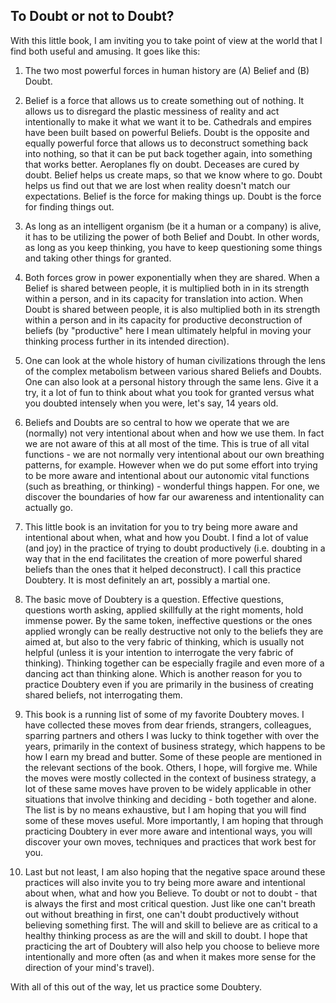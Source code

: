 ## To Doubt or not to Doubt?

With this little book, I am inviting you to take point of view at the world that I find both useful and amusing. It goes like this:

1. The two most powerful forces in human history are (A) Belief and (B) Doubt.

2. Belief is a force that allows us to create something out of nothing. It allows us to disregard the plastic messiness of reality and act intentionally to make it what we want it to be. Cathedrals and empires have been built based on powerful Beliefs. Doubt is the opposite and equally powerful force that allows us to deconstruct something back into nothing, so that it can be put back together again, into something that works better. Aeroplanes fly on doubt. Deceases are cured by doubt. Belief helps us create maps, so that we know where to go. Doubt helps us find out that we are lost when reality doesn't match our expectations. Belief is the force for making things up. Doubt is the force for finding things out.

3. As long as an intelligent organism (be it a human or a company) is alive, it has to be utilizing the power of both Belief and Doubt. In other words, as long as you keep thinking, you have to keep questioning some things and taking other things for granted.

4. Both forces grow in power exponentially when they are shared. When a Belief is shared between people, it is multiplied both in in its strength within a person, and in its capacity for translation into action. When Doubt is shared between people, it is also multiplied both in its strength within a person and in its capacity for productive deconstruction of beliefs (by "productive" here I mean ultimately helpful in moving your thinking process further in its intended direction).

5. One can look at the whole history of human civilizations through the lens of the complex metabolism between various shared Beliefs and Doubts. One can also look at a personal history through the same lens. Give it a try, it a lot of fun to think about what you took for granted versus what you doubted intensely when you were, let's say, 14 years old.

6. Beliefs and Doubts are so central to how we operate that we are (normally) not very intentional about when and how we use them. In fact we are not aware of this at all most of the time. This is true of all vital functions - we are not normally very intentional about our own breathing patterns, for example. However when we do put some effort into trying to be more aware and intentional about our autonomic vital functions (such as breathing, or thinking) - wonderful things happen. For one, we discover the boundaries of how far our awareness and intentionality can actually go. 

7. This little book is an invitation for you to try being more aware and intentional about when, what and how you Doubt. I find a lot of value (and joy) in the practice of trying to doubt productively (i.e. doubting in a way that in the end facilitates the creation of more powerful shared beliefs than the ones that it helped deconstruct). I call this practice Doubtery. It is most definitely an art, possibly a martial one.

8. The basic move of Doubtery is a question. Effective questions, questions worth asking, applied skillfully at the right moments, hold immense power. By the same token, ineffective questions or the ones applied wrongly can be really destructive not only to the beliefs they are aimed at, but also to the very fabric of thinking, which is usually not helpful (unless it is your intention to interrogate the very fabric of thinking). Thinking together can be especially fragile and even more of a dancing act than thinking alone. Which is another reason for you to practice Doubtery even if you are primarily in the business of creating shared beliefs, not interrogating them.

9. This book is a running list of some of my favorite Doubtery moves. I have collected these moves from dear friends, strangers, colleagues, sparring partners and others I was lucky to think together with over the years, primarily in the context of business strategy, which happens to be how I earn my bread and butter. Some of these people are mentioned in the relevant sections of the book. Others, I hope, will forgive me. While the moves were mostly collected in the context of business strategy, a lot of these same moves have proven to be widely applicable in other situations that involve thinking and deciding - both together and alone. The list is by no means exhaustive, but I am hoping that you will find some of these moves useful. More importantly, I am hoping that through practicing Doubtery in ever more aware and intentional ways, you will discover your own moves, techniques and practices that work best for you.

10. Last but not least, I am also hoping that the negative space around these practices will also invite you to try being more aware and intentional about when, what and how you Believe. To doubt or not to doubt - that is always the first and most critical question. Just like one can't breath out without breathing in first, one can't doubt productively without believing something first. The will and skill to believe are as critical to a healthy thinking process as are the will and skill to doubt. I hope that practicing the art of Doubtery will also help you choose to believe more intentionally and more often (as and when it makes more sense for the direction of your mind's travel). 

With all of this out of the way, let us practice some Doubtery.
